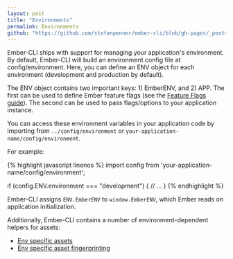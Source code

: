 ```yaml
---
layout: post
title: "Environments"
permalink: Environments
github: "https://github.com/stefanpenner/ember-cli/blob/gh-pages/_posts/2013-04-05-environments.md"
---
```


Ember-CLI ships with support for managing your application's environment. By default, Ember-CLI will build an environment config file at config/environment. Here, you can define an ENV object for each environment (development and production by default).

The ENV object contains two important keys: 1) EmberENV, and 2) APP. The first can be used to define Ember feature flags (see the [Feature Flags guide](http://emberjs.com/guides/configuring-ember/feature-flags/)). The second can be used to pass flags/options to your application instance.

You can access these environment variables in your application code by importing from `../config/environment` or `your-application-name/config/environment`.

For example:

{% highlight javascript linenos %}
import config from 'your-application-name/config/environment';

if (config.ENV.environment === "development") {
  // ...
}
{% endhighlight %}

Ember-CLI assigns `ENV.EmberENV` to `window.EmberENV`, which Ember reads on application initialization.

Additionally, Ember-CLI contains a number of environment-dependent helpers for assets:

- [Env specific assets](#fingerprinting-and-cdn-urls)
- [Env specific asset fingerprinting](#environment-specific-assets)
